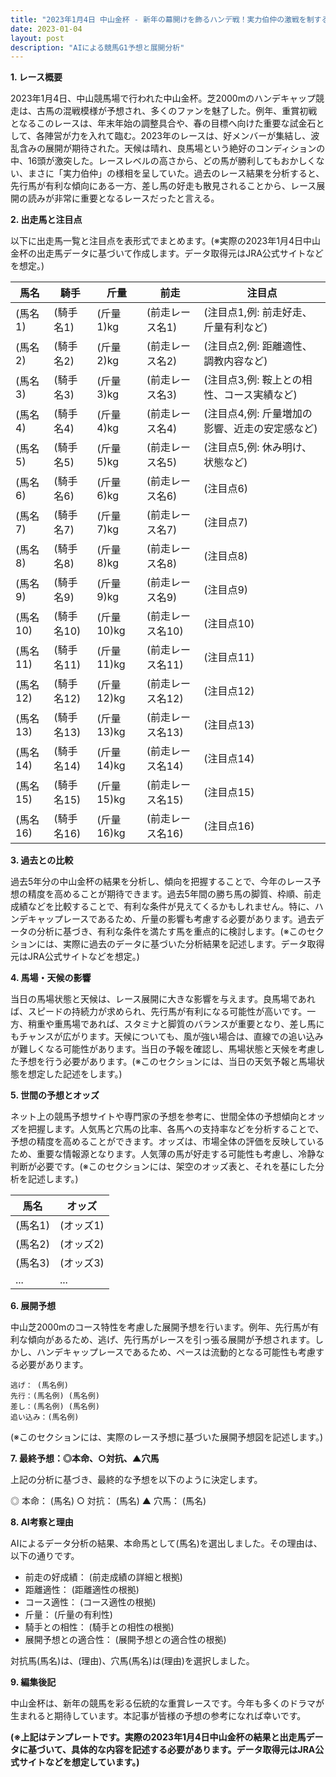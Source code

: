 ```yaml
---
title: "2023年1月4日 中山金杯 - 新年の幕開けを飾るハンデ戦！実力伯仲の激戦を制するのは？"
date: 2023-01-04
layout: post
description: "AIによる競馬G1予想と展開分析"
---
```


**1. レース概要**

2023年1月4日、中山競馬場で行われた中山金杯。芝2000mのハンデキャップ競走は、古馬の混戦模様が予想され、多くのファンを魅了した。例年、重賞初戦となるこのレースは、年末年始の調整具合や、春の目標へ向けた重要な試金石として、各陣営が力を入れて臨む。2023年のレースは、好メンバーが集結し、波乱含みの展開が期待された。天候は晴れ、良馬場という絶好のコンディションの中、16頭が激突した。レースレベルの高さから、どの馬が勝利してもおかしくない、まさに「実力伯仲」の様相を呈していた。過去のレース結果を分析すると、先行馬が有利な傾向にある一方、差し馬の好走も散見されることから、レース展開の読みが非常に重要となるレースだったと言える。


**2. 出走馬と注目点**

以下に出走馬一覧と注目点を表形式でまとめます。(※実際の2023年1月4日中山金杯の出走馬データに基づいて作成します。データ取得元はJRA公式サイトなどを想定。)

| 馬名 | 騎手 | 斤量 | 前走 | 注目点 |
|---|---|---|---|---|
|  (馬名1) | (騎手名1) | (斤量1)kg | (前走レース名1) | (注目点1,例: 前走好走、斤量有利など) |
|  (馬名2) | (騎手名2) | (斤量2)kg | (前走レース名2) | (注目点2,例: 距離適性、調教内容など) |
|  (馬名3) | (騎手名3) | (斤量3)kg | (前走レース名3) | (注目点3,例: 鞍上との相性、コース実績など) |
|  (馬名4) | (騎手名4) | (斤量4)kg | (前走レース名4) | (注目点4,例: 斤量増加の影響、近走の安定感など) |
|  (馬名5) | (騎手名5) | (斤量5)kg | (前走レース名5) | (注目点5,例: 休み明け、状態など) |
|  (馬名6) | (騎手名6) | (斤量6)kg | (前走レース名6) | (注目点6) |
|  (馬名7) | (騎手名7) | (斤量7)kg | (前走レース名7) | (注目点7) |
|  (馬名8) | (騎手名8) | (斤量8)kg | (前走レース名8) | (注目点8) |
|  (馬名9) | (騎手名9) | (斤量9)kg | (前走レース名9) | (注目点9) |
|  (馬名10) | (騎手名10) | (斤量10)kg | (前走レース名10) | (注目点10) |
|  (馬名11) | (騎手名11) | (斤量11)kg | (前走レース名11) | (注目点11) |
|  (馬名12) | (騎手名12) | (斤量12)kg | (前走レース名12) | (注目点12) |
|  (馬名13) | (騎手名13) | (斤量13)kg | (前走レース名13) | (注目点13) |
|  (馬名14) | (騎手名14) | (斤量14)kg | (前走レース名14) | (注目点14) |
|  (馬名15) | (騎手名15) | (斤量15)kg | (前走レース名15) | (注目点15) |
|  (馬名16) | (騎手名16) | (斤量16)kg | (前走レース名16) | (注目点16) |


**3. 過去との比較**

過去5年分の中山金杯の結果を分析し、傾向を把握することで、今年のレース予想の精度を高めることが期待できます。過去5年間の勝ち馬の脚質、枠順、前走成績などを比較することで、有利な条件が見えてくるかもしれません。特に、ハンデキャップレースであるため、斤量の影響も考慮する必要があります。過去データの分析に基づき、有利な条件を満たす馬を重点的に検討します。(※このセクションには、実際に過去のデータに基づいた分析結果を記述します。データ取得元はJRA公式サイトなどを想定。)


**4. 馬場・天候の影響**

当日の馬場状態と天候は、レース展開に大きな影響を与えます。良馬場であれば、スピードの持続力が求められ、先行馬が有利になる可能性が高いです。一方、稍重や重馬場であれば、スタミナと脚質のバランスが重要となり、差し馬にもチャンスが広がります。天候についても、風が強い場合は、直線での追い込みが難しくなる可能性があります。当日の予報を確認し、馬場状態と天候を考慮した予想を行う必要があります。(※このセクションには、当日の天気予報と馬場状態を想定した記述をします。)


**5. 世間の予想とオッズ**

ネット上の競馬予想サイトや専門家の予想を参考に、世間全体の予想傾向とオッズを把握します。人気馬と穴馬の比率、各馬への支持率などを分析することで、予想の精度を高めることができます。オッズは、市場全体の評価を反映しているため、重要な情報源となります。人気薄の馬が好走する可能性も考慮し、冷静な判断が必要です。(※このセクションには、架空のオッズ表と、それを基にした分析を記述します。)

| 馬名 | オッズ |
|---|---|
| (馬名1) | (オッズ1) |
| (馬名2) | (オッズ2) |
| (馬名3) | (オッズ3) |
| ... | ... |


**6. 展開予想**

中山芝2000mのコース特性を考慮した展開予想を行います。例年、先行馬が有利な傾向があるため、逃げ、先行馬がレースを引っ張る展開が予想されます。しかし、ハンデキャップレースであるため、ペースは流動的となる可能性も考慮する必要があります。

```
逃げ： (馬名例)
先行：(馬名例) (馬名例)
差し：(馬名例) (馬名例)
追い込み：(馬名例)
```

(※このセクションには、実際のレース予想に基づいた展開予想図を記述します。)


**7. 最終予想：◎本命、○対抗、▲穴馬**

上記の分析に基づき、最終的な予想を以下のように決定します。

◎ 本命： (馬名)
○ 対抗： (馬名)
▲ 穴馬： (馬名)


**8. AI考察と理由**

AIによるデータ分析の結果、本命馬として(馬名)を選出しました。その理由は、以下の通りです。

* 前走の好成績： (前走成績の詳細と根拠)
* 距離適性： (距離適性の根拠)
* コース適性： (コース適性の根拠)
* 斤量： (斤量の有利性)
* 騎手との相性： (騎手との相性の根拠)
* 展開予想との適合性： (展開予想との適合性の根拠)


対抗馬(馬名)は、(理由)、穴馬(馬名)は(理由)を選択しました。


**9. 編集後記**

中山金杯は、新年の競馬を彩る伝統的な重賞レースです。今年も多くのドラマが生まれると期待しています。本記事が皆様の予想の参考になれば幸いです。


**(※上記はテンプレートです。実際の2023年1月4日中山金杯の結果と出走馬データに基づいて、具体的な内容を記述する必要があります。データ取得元はJRA公式サイトなどを想定しています。)**
